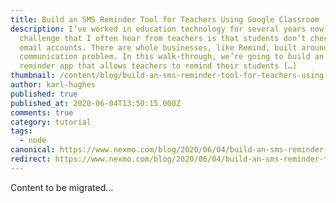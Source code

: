 ```yaml
---
title: Build an SMS Reminder Tool for Teachers Using Google Classroom
description: I’ve worked in education technology for several years now, and one
  challenge that I often hear from teachers is that students don’t check their
  email accounts. There are whole businesses, like Remind, built around this
  communication problem. In this walk-through, we’re going to build an SMS
  reminder app that allows teachers to remind their students […]
thumbnail: /content/blog/build-an-sms-reminder-tool-for-teachers-using-google-classroom-dr/Blog_Google-Classroom_Node_1200x600.png
author: karl-hughes
published: true
published_at: 2020-06-04T13:50:15.000Z
comments: true
category: tutorial
tags:
  - node
canonical: https://www.nexmo.com/blog/2020/06/04/build-an-sms-reminder-tool-for-teachers-using-google-classroom-dr
redirect: https://www.nexmo.com/blog/2020/06/04/build-an-sms-reminder-tool-for-teachers-using-google-classroom-dr
---
```


Content to be migrated...
